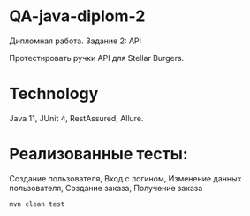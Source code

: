 # QA-java-diplom-2
Дипломная работа. Задание 2: API

Протестировать ручки API для Stellar Burgers.

# Technology
Java 11, JUnit 4, RestAssured, Allure.

# Реализованные тесты:
Создание пользователя, Вход с логином, Изменение данных пользователя, Создание заказа, Получение заказа


``` Start
mvn clean test
```
